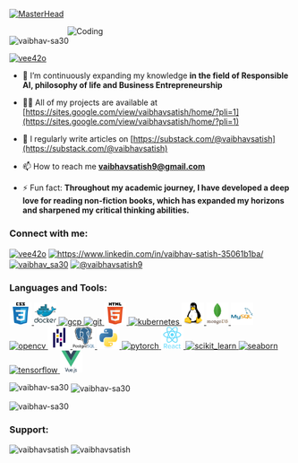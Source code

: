 [![MasterHead](https://miro.medium.com/v2/resize:fit:828/format:webp/1*XEJDsV6IMC1zIuZTbuWDhw.png)](https://sites.google.com/view/vaibhavsatish/home/?pli=1)

<img align="right" alt="Coding" width="400" src="https://i.gifer.com/6Hmb.gif">

<p align="left"> <img src="https://komarev.com/ghpvc/?username=vaibhav-sa30&label=Profile%20views&color=0e75b6&style=flat" alt="vaibhav-sa30" /> </p>



<p align="left"> <a href="https://twitter.com/vee42o" target="blank"><img src="https://img.shields.io/twitter/follow/vee42o?logo=twitter&style=for-the-badge" alt="vee42o" /></a> </p>

- 🌱 I’m continuously expanding my knowledge **in the field of Responsible AI, philosophy of life and Business Entrepreneurship**

- 👨‍💻 All of my projects are available at [https://sites.google.com/view/vaibhavsatish/home/?pli=1](https://sites.google.com/view/vaibhavsatish/home/?pli=1)

- 📝 I regularly write articles on [https://substack.com/@vaibhavsatish](https://substack.com/@vaibhavsatish)

- 📫 How to reach me **vaibhavsatish9@gmail.com**

- ⚡ Fun fact: **Throughout my academic journey, I have developed a deep love for reading non-fiction books, which has expanded my horizons and sharpened my critical thinking abilities.**

<h3 align="left">Connect with me:</h3>
<p align="left">
<a href="https://twitter.com/vee42o" target="blank"><img align="center" src="https://raw.githubusercontent.com/rahuldkjain/github-profile-readme-generator/master/src/images/icons/Social/twitter.svg" alt="vee42o" height="30" width="40" /></a>
<a href="https://linkedin.com/in/https://www.linkedin.com/in/vaibhav-satish-35061b1ba/" target="blank"><img align="center" src="https://raw.githubusercontent.com/rahuldkjain/github-profile-readme-generator/master/src/images/icons/Social/linked-in-alt.svg" alt="https://www.linkedin.com/in/vaibhav-satish-35061b1ba/" height="30" width="40" /></a>
<a href="https://instagram.com/vaibhav_sa30" target="blank"><img align="center" src="https://raw.githubusercontent.com/rahuldkjain/github-profile-readme-generator/master/src/images/icons/Social/instagram.svg" alt="vaibhav_sa30" height="30" width="40" /></a>
<a href="https://medium.com/@vaibhavsatish9" target="blank"><img align="center" src="https://raw.githubusercontent.com/rahuldkjain/github-profile-readme-generator/master/src/images/icons/Social/medium.svg" alt="@vaibhavsatish9" height="30" width="40" /></a>
</p>

<h3 align="left">Languages and Tools:</h3>
<p align="left"> <a href="https://www.w3schools.com/css/" target="_blank" rel="noreferrer"> <img src="https://raw.githubusercontent.com/devicons/devicon/master/icons/css3/css3-original-wordmark.svg" alt="css3" width="40" height="40"/> </a> <a href="https://www.docker.com/" target="_blank" rel="noreferrer"> <img src="https://raw.githubusercontent.com/devicons/devicon/master/icons/docker/docker-original-wordmark.svg" alt="docker" width="40" height="40"/> </a> <a href="https://cloud.google.com" target="_blank" rel="noreferrer"> <img src="https://www.vectorlogo.zone/logos/google_cloud/google_cloud-icon.svg" alt="gcp" width="40" height="40"/> </a> <a href="https://git-scm.com/" target="_blank" rel="noreferrer"> <img src="https://www.vectorlogo.zone/logos/git-scm/git-scm-icon.svg" alt="git" width="40" height="40"/> </a> <a href="https://www.w3.org/html/" target="_blank" rel="noreferrer"> <img src="https://raw.githubusercontent.com/devicons/devicon/master/icons/html5/html5-original-wordmark.svg" alt="html5" width="40" height="40"/> </a> <a href="https://kubernetes.io" target="_blank" rel="noreferrer"> <img src="https://www.vectorlogo.zone/logos/kubernetes/kubernetes-icon.svg" alt="kubernetes" width="40" height="40"/> </a> <a href="https://www.linux.org/" target="_blank" rel="noreferrer"> <img src="https://raw.githubusercontent.com/devicons/devicon/master/icons/linux/linux-original.svg" alt="linux" width="40" height="40"/> </a> <a href="https://www.mongodb.com/" target="_blank" rel="noreferrer"> <img src="https://raw.githubusercontent.com/devicons/devicon/master/icons/mongodb/mongodb-original-wordmark.svg" alt="mongodb" width="40" height="40"/> </a> <a href="https://www.mysql.com/" target="_blank" rel="noreferrer"> <img src="https://raw.githubusercontent.com/devicons/devicon/master/icons/mysql/mysql-original-wordmark.svg" alt="mysql" width="40" height="40"/> </a> <a href="https://opencv.org/" target="_blank" rel="noreferrer"> <img src="https://www.vectorlogo.zone/logos/opencv/opencv-icon.svg" alt="opencv" width="40" height="40"/> </a> <a href="https://pandas.pydata.org/" target="_blank" rel="noreferrer"> <img src="https://raw.githubusercontent.com/devicons/devicon/2ae2a900d2f041da66e950e4d48052658d850630/icons/pandas/pandas-original.svg" alt="pandas" width="40" height="40"/> </a> <a href="https://www.postgresql.org" target="_blank" rel="noreferrer"> <img src="https://raw.githubusercontent.com/devicons/devicon/master/icons/postgresql/postgresql-original-wordmark.svg" alt="postgresql" width="40" height="40"/> </a> <a href="https://www.python.org" target="_blank" rel="noreferrer"> <img src="https://raw.githubusercontent.com/devicons/devicon/master/icons/python/python-original.svg" alt="python" width="40" height="40"/> </a> <a href="https://pytorch.org/" target="_blank" rel="noreferrer"> <img src="https://www.vectorlogo.zone/logos/pytorch/pytorch-icon.svg" alt="pytorch" width="40" height="40"/> </a> <a href="https://reactjs.org/" target="_blank" rel="noreferrer"> <img src="https://raw.githubusercontent.com/devicons/devicon/master/icons/react/react-original-wordmark.svg" alt="react" width="40" height="40"/> </a> <a href="https://scikit-learn.org/" target="_blank" rel="noreferrer"> <img src="https://upload.wikimedia.org/wikipedia/commons/0/05/Scikit_learn_logo_small.svg" alt="scikit_learn" width="40" height="40"/> </a> <a href="https://seaborn.pydata.org/" target="_blank" rel="noreferrer"> <img src="https://seaborn.pydata.org/_images/logo-mark-lightbg.svg" alt="seaborn" width="40" height="40"/> </a> <a href="https://www.tensorflow.org" target="_blank" rel="noreferrer"> <img src="https://www.vectorlogo.zone/logos/tensorflow/tensorflow-icon.svg" alt="tensorflow" width="40" height="40"/> </a> <a href="https://vuejs.org/" target="_blank" rel="noreferrer"> <img src="https://raw.githubusercontent.com/devicons/devicon/master/icons/vuejs/vuejs-original-wordmark.svg" alt="vuejs" width="40" height="40"/> </a> </p>


<p><img align="left" src="https://github-readme-stats.vercel.app/api/top-langs?username=vaibhav-sa30&show_icons=true&locale=en&layout=compact" alt="vaibhav-sa30" /></p>

<p>&nbsp;<img align="center" src="https://github-readme-stats.vercel.app/api?username=vaibhav-sa30&show_icons=true&locale=en" alt="vaibhav-sa30" /></p>

<p><img align="center" src="https://github-readme-streak-stats.herokuapp.com/?user=vaibhav-sa30&" alt="vaibhav-sa30" /></p>

<h3 align="left">Support:</h3>
<p><a href="https://www.buymeacoffee.com/vaibhavsatish"> <img align="left" src="https://cdn.buymeacoffee.com/buttons/v2/default-yellow.png" height="30" width="110" alt="vaibhavsatish" /></a><a href="https://ko-fi.com/vaibhavsatish"> <img align="left" src="https://cdn.ko-fi.com/cdn/kofi3.png?v=3" height="30" width="110" alt="vaibhavsatish" /></a></p><br><br>
